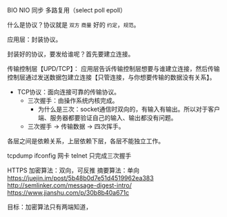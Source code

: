 BIO NIO 同步 多路复用（select poll epoll）

什么是协议？协议就是 `双方` `商量` 好的 `约定`，`规范`。


应用层：封装协议。

封装好的协议，要发给谁呢？首先要建立连接。

传输控制层【UPD/TCP】：
应用层告诉传输控制层想要与谁建立连接，然后传输控制层通过发送数据包建立连接【只管连接，与你想要传输的数据没有关系】。
- TCP协议：面向连接可靠的传输协议。
    - 三次握手：由操作系统内核完成。
        - 为什么是三次：socket通信时双向的，有输入有输出。所以对于客户端、服务器都要验证自己的输入、输出都没有问题。
    - 三次握手 -> 传输数据 -> 四次挥手。
    

各层之间是依赖关系，上层依赖下层，各层不能独立工作。


tcpdump
ifconfig
网卡
telnet 只完成三次握手


HTTPS
加密算法：双向，可反推
摘要算法：单向
https://juejin.im/post/5b48b0d7e51d4519962ea383
http://semlinker.com/message-digest-intro/
https://www.jianshu.com/p/30b8b40a671c

目标：加密算法只有两端知道，
